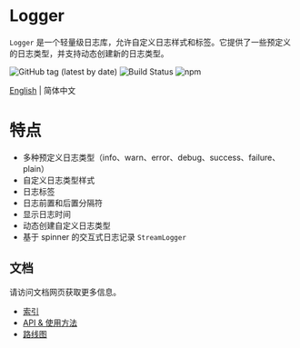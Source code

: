 # Logger

`Logger` 是一个轻量级日志库，允许自定义日志样式和标签。它提供了一些预定义的日志类型，并支持动态创建新的日志类型。

![GitHub tag (latest by date)](https://img.shields.io/github/v/tag/ShermanTsang/Logger-TypeScript?label=version)
![Build Status](https://github.com/ShermanTsang/Logger-TypeScript/actions/workflows/npm-publish.yml/badge.svg)
![npm](https://img.shields.io/npm/dt/@shermant/logger)

[English](./README.md) | 简体中文

# 特点

- 多种预定义日志类型（info、warn、error、debug、success、failure、plain）
- 自定义日志类型样式
- 日志标签
- 日志前置和后置分隔符
- 显示日志时间
- 动态创建自定义日志类型
- 基于 spinner 的交互式日志记录 `StreamLogger`

## 文档

请访问文档网页获取更多信息。

- [索引](https://shermantsang.github.io/x-logger)
- [API & 使用方法](https://shermantsang.github.io/x-logger/basic.html)
- [路线图](https://shermantsang.github.io/x-logger/roadmap.html)
